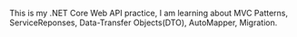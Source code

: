 This is my .NET Core Web API practice, I am learning about MVC Patterns, ServiceReponses, Data-Transfer Objects(DTO), AutoMapper, Migration.
